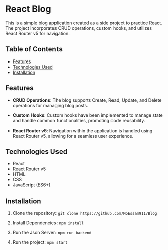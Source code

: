 # React Blog

This is a simple blog application created as a side project to practice React. The project incorporates CRUD operations, custom hooks, and utilizes React Router v5 for navigation.

## Table of Contents

- [Features](#features)
- [Technologies Used](#technologies-used)
- [Installation](#installation)

## Features

- **CRUD Operations**: The blog supports Create, Read, Update, and Delete operations for managing blog posts.

- **Custom Hooks**: Custom hooks have been implemented to manage state and handle common functionalities, promoting code reusability.

- **React Router v5**: Navigation within the application is handled using React Router v5, allowing for a seamless user experience.

## Technologies Used

- React
- React Router v5
- HTML
- CSS 
- JavaScript (ES6+)

## Installation

1. Clone the repository:
   `git clone https://github.com/MoEssam911/Blog`

3. Install Dependencies: 
    `npm install`

4. Run the Json Server:
  `npm run backend`

5. Run the project:
   `npm start` 
